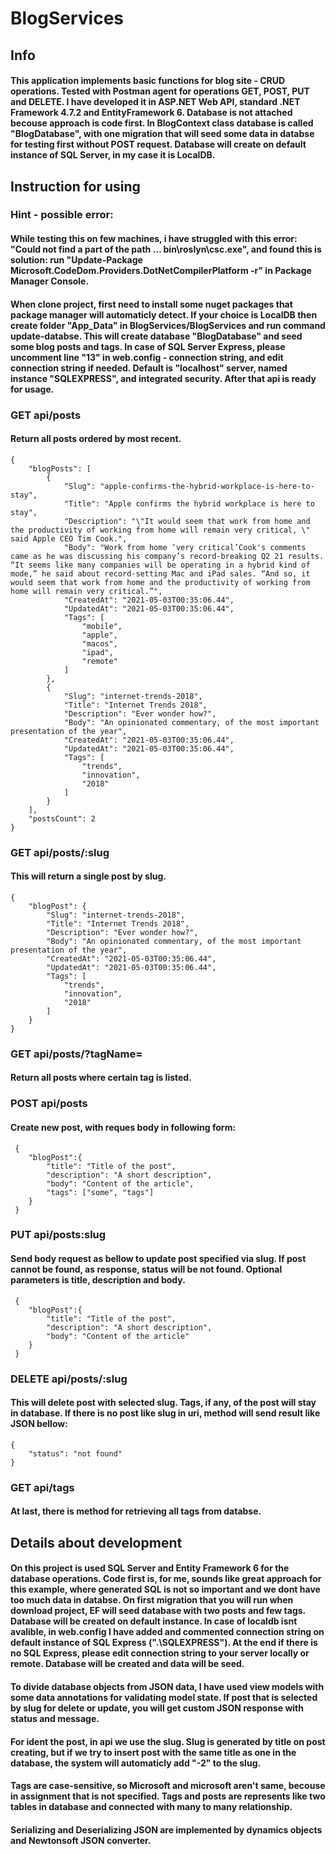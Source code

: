 # BlogServices

## Info 
#### This application implements basic functions for blog site - CRUD operations. Tested with Postman agent for operations GET, POST, PUT and DELETE. I have developed it in ASP.NET Web API, standard .NET Framework 4.7.2 and EntityFramework 6. Database is not attached becouse approach is code first. In BlogContext class database is called "BlogDatabase", with one migration that will seed some data in databse for testing first without POST request. Database will create on default instance of SQL Server, in my case it is LocalDB. 

## Instruction for using
### Hint - possible error:
#### While testing this on few machines, i have struggled with this error: "Could not find a part of the path … bin\roslyn\csc.exe", and found this is solution: run "Update-Package Microsoft.CodeDom.Providers.DotNetCompilerPlatform -r" in Package Manager Console.
#### When clone project, first need to install some nuget packages that package manager will automaticly detect. If your choice is LocalDB then create folder "App_Data" in BlogServices/BlogServices and run command update-databse. This will create database "BlogDatabase" and seed some blog posts and tags.  In case of SQL Server Express, please uncomment line "13" in web.config - connection string, and edit connection string if needed. Default is "localhost" server, named instance "SQLEXPRESS", and integrated security. After that api is ready for usage.


### GET api/posts
#### Return all posts ordered by most recent.
```
{
    "blogPosts": [
        {
            "Slug": "apple-confirms-the-hybrid-workplace-is-here-to-stay",
            "Title": "Apple confirms the hybrid workplace is here to stay",
            "Description": "\"It would seem that work from home and the productivity of working from home will remain very critical, \" said Apple CEO Tim Cook.",
            "Body": "Work from home ‘very critical’Cook's comments came as he was discussing his company’s record-breaking Q2 21 results. “It seems like many companies will be operating in a hybrid kind of mode,” he said about record-setting Mac and iPad sales. “And so, it would seem that work from home and the productivity of working from home will remain very critical.”",
            "CreatedAt": "2021-05-03T00:35:06.44",
            "UpdatedAt": "2021-05-03T00:35:06.44",
            "Tags": [
                "mobile",
                "apple",
                "macos",
                "ipad",
                "remote"
            ]
        },
        {
            "Slug": "internet-trends-2018",
            "Title": "Internet Trends 2018",
            "Description": "Ever wonder how?",
            "Body": "An opinionated commentary, of the most important presentation of the year",
            "CreatedAt": "2021-05-03T00:35:06.44",
            "UpdatedAt": "2021-05-03T00:35:06.44",
            "Tags": [
                "trends",
                "innovation",
                "2018"
            ]
        }
    ],
    "postsCount": 2
}
```
### GET api/posts/:slug
#### This will return a single post by slug.
```
{
    "blogPost": {
        "Slug": "internet-trends-2018",
        "Title": "Internet Trends 2018",
        "Description": "Ever wonder how?",
        "Body": "An opinionated commentary, of the most important presentation of the year",
        "CreatedAt": "2021-05-03T00:35:06.44",
        "UpdatedAt": "2021-05-03T00:35:06.44",
        "Tags": [
            "trends",
            "innovation",
            "2018"
        ]
    }
}
```
### GET api/posts/?tagName=
#### Return all posts where certain tag is listed.
### POST api/posts
#### Create new post, with reques body in following form:
```
 {
    "blogPost":{
        "title": "Title of the post",
        "description": "A short description",
        "body": "Content of the article",
        "tags": ["some", "tags"]
    }
 }
```
### PUT api/posts:slug
#### Send body request as bellow to update post specified via slug. If post cannot be found, as response, status will be not found. Optional parameters is title, description and body.
```
 {
    "blogPost":{
        "title": "Title of the post",
        "description": "A short description",
        "body": "Content of the article"
    }
 }
```
### DELETE api/posts/:slug
#### This will delete post with selected slug. Tags, if any, of the post will stay in database. If there is no post like slug in uri, method will send result like JSON bellow:
```
{
    "status": "not found"
}
```
### GET api/tags
#### At last, there is method for retrieving all tags from databse. 

## Details about development
#### On this project is used SQL Server and Entity Framework 6 for the database operations. Code first is, for me, sounds like great approach for this example, where generated SQL is not so important and we dont have too much data in databse. On first migration that you will run when download project, EF will seed database with two posts and few tags. Database will be created on default instance. In case of localdb isnt avalible, in web.config I have added and commented connection string on default instance of SQL Express (".\SQLEXPRESS"). At the end if there is no SQL Express, please edit connection string to your server locally or remote. Database will be created and data will be seed.
#### To divide database objects from JSON data, I have used view models with some data annotations for validating model state. If post that is selected by slug for delete or update, you will get custom JSON response with status and message.
#### For ident the post, in api we use the slug. Slug is generated by title on post creating, but if we try to insert post with the same title as one in the database, the system will automaticly add "-2" to the slug. 
#### Tags are case-sensitive, so Microsoft and microsoft aren't same, becouse in assignment that is not specified. Tags and posts are represents like two tables in database and connected with many to many relationship.
#### Serializing and Deserializing JSON are implemented by dynamics objects and Newtonsoft JSON converter.
